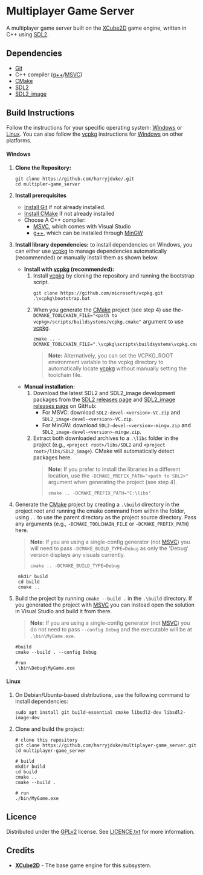 # Multiplayer Game Server

A multiplayer game server built on the [XCube2D] game engine, written in C++
using [SDL2].

## Dependencies

- [Git]
- C++ compiler ([g++]/[MSVC])
- [CMake]
- [SDL2]
- [SDL2_image]

## Build Instructions

Follow the instructions for your specific operating system: [Windows](#windows) or [Linux](#linux).
You can also follow the [vcpkg] instructions for [Windows](#windows) on other platforms.

#### Windows

1. **Clone the Repository:**
    ```shell
    git clone https://github.com/harryjduke/.git
    cd multipler-game_server
    ``` 
2. **Install prerequisites**
    - [Install Git](https://git-scm.com/downloads/win) if not already installed.
    - [Install CMake](https://cmake.org/download/) if not already installed
    - Choose A C++ compiler:
        - [MSVC], which comes with Visual Studio
        - [g++], which can be installed through [MinGW]
3. **Install library dependencies:** to install dependencies on Windows, you can either use [vcpkg] to manage
   dependencies automatically (recommended) or manually install them as shown below.

    - **Install with [vcpkg] (recommended):**
        1. Install [vcpkg] by cloning the repository and running the bootstrap script.
            ```shell
            git clone https://github.com/microsoft/vcpkg.git
            .\vcpkg\bootstrap.bat
            ```
        2. When you generate the [CMake] project (see step 4) use
           the`-DCMAKE_TOOLCHAIN_FILE="<path to vcpkg>/scripts/buildsystems/vcpkg.cmake"` argument to use [vcpkg].
            ```shell
            cmake .. -DCMAKE_TOOLCHAIN_FILE=".\vcpkg\scripts\buildsystems\vcpkg.cmake"
            ```
           > **Note:** Alternatively, you can set the VCPKG_ROOT environment variable to the vcpkg directory to
           automatically locate [vcpkg] without manually setting the toolchain file.
    - **Manual installation:**
        1. Download the latest SDL2 and SDL2_image development packages from
           the [SDL2 releases page](https://github.com/libsdl-org/SDL/releases/latest)
           and [SDL2_image releases page](https://github.com/libsdl-org/SDL_image/releases/latest) on GitHub:
            - For MSVC: download `SDL2-devel-<version>-VC.zip` and `SDL2_image-devel-<version>-VC.zip`.
            - For MinGW: download `SDL2-devel-<version>-mingw.zip` and `SDL2_image-devel-<version>-mingw.zip`.
        2. Extract both downloaded archives to a `.\libs` folder in the project (e.g., `<project root>/libs/SDL2`
           and `<project root>/libs/SDL2_image`). CMake will automatically detect packages here.
           > **Note**: If you prefer to install the libraries in a different location, use
           the `-DCMAKE_PREFIX_PATH="<path to SDL2>"` argument when generating the project (see step 4).
           >```shell
            >cmake .. -DCMAKE_PREFIX_PATH="C:\libs"
            >```
4. Generate the [CMake] project by creating a `.\build` directory in the project root and running the cmake command from
   within the folder, using `..` to use the parent directory as the project source directory.
   Pass any arguments (e.g., `-DCMAKE_TOOLCHAIN_FILE` or `-DCMAKE_PREFIX_PATH`) here.
   > **Note**: If you are using a single-config generator (not [MSVC]) you will need to pass `-DCMAKE_BUILD_TYPE=Debug`
   as only the 'Debug' version displays any visuals currently.
   >```shell
    >cmake .. -DCMAKE_BUILD_TYPE=Debug
    >```

    ```shell
     mkdir build
     cd build
     cmake ..
     ```
5. Build the project by running `cmake --build .` in the `.\build` directory.
   If you generated the project with [MSVC] you can instead open the solution in Visual Studio and build it from there.
   > **Note**: If you are using a single-config generator (not [MSVC]) you do not need to pass `--config Debug` and the
   executable will be at `.\bin\MyGame.exe`.

    ```shell
    #build
    cmake --build . --config Debug
   
    #run
    .\bin\Debug\MyGame.exe
    ```

#### Linux

1. On Debian/Ubuntu-based distributions, use the following command to install dependencies:
    ```shell
    sudo apt install git build-essential cmake libsdl2-dev libsdl2-image-dev
    ```

2. Clone and build the project:
    ```shell
    # clone this repository
    git clone https://github.com/harryjduke/multiplayer-game_server.git
    cd multiplayer-game_server

    # build
    mkdir build
    cd build
    cmake ..
    cmake --build .

    # run
    ./bin/MyGame.exe
    ```

## Licence

Distributed under the [GPLv2](https://www.gnu.org/licenses/old-licenses/gpl-2.0.en.html) license.
See [LICENCE.txt](LICENSE) for more information.

## Credits

- **[XCube2D](https://github.com/AlmasB/xcube2d)** - The base game engine for this subsystem.

[XCube2D]: https://github.com/AlmasB/xcube2d

[SDL2]: https://github.com/libsdl-org/SDL

[SDL2_image]: https://github.com/libsdl-org/SDL_image

[Git]: https://git-scm.com/

[g++]: https://gcc.gnu.org/

[MSVC]: https://visualstudio.microsoft.com/vs/features/cplusplus/

[CMake]: https://cmake.org/

[vcpkg]: https://github.com/microsoft/vcpkg

[MinGW]: https://www.mingw-w64.org/
